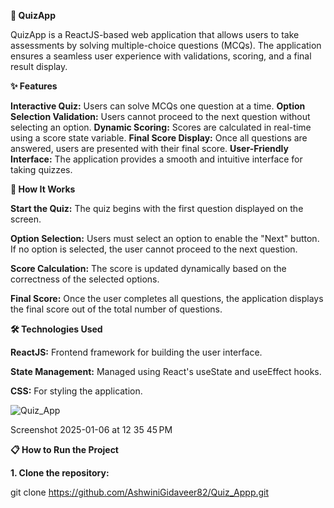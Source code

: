 **🎯 QuizApp**

QuizApp is a ReactJS-based web application that allows users to take assessments by solving multiple-choice questions (MCQs). The application ensures a seamless user experience with validations, scoring, and a final result display.

**✨ Features**

**Interactive Quiz:** Users can solve MCQs one question at a time.
**Option Selection Validation:** Users cannot proceed to the next question without selecting an option.
**Dynamic Scoring:** Scores are calculated in real-time using a score state variable.
**Final Score Display:** Once all questions are answered, users are presented with their final score.
**User-Friendly Interface:** The application provides a smooth and intuitive interface for taking quizzes.

**🚀 How It Works**

**Start the Quiz:** The quiz begins with the first question displayed on the screen.

**Option Selection:** Users must select an option to enable the "Next" button.
If no option is selected, the user cannot proceed to the next question.

**Score Calculation:** The score is updated dynamically based on the correctness of the selected options.

**Final Score:** Once the user completes all questions, the application displays the final score out of the total number of questions.

**🛠️ Technologies Used**

**ReactJS:** Frontend framework for building the user interface.

**State Management:** Managed using React's useState and useEffect hooks.

**CSS:** For styling the application.

![Quiz_App](https://github.com/user-attachments/assets/1950c542-e7ea-4781-903f-b09b1250270a)

Screenshot 2025-01-06 at 12 35 45 PM

**📋 How to Run the Project**

**1. Clone the repository:**
   
git clone https://github.com/AshwiniGidaveer82/Quiz_Appp.git
